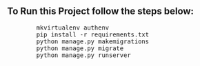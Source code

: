 <!DOCTYPE html>
<html lang="en">
<head>
    <meta charset="UTF-8">
    <meta name="viewport" content="width=device-width, initial-scale=1.0">
    <title>Django REST Framework Complete Authentication API with Simple JWT</title>
</head>
<body>
    <h2>To Run this Project follow the steps below:</h2>
    <pre>
        mkvirtualenv authenv
        pip install -r requirements.txt
        python manage.py makemigrations
        python manage.py migrate
        python manage.py runserver
    </pre>
</body>
</html>


